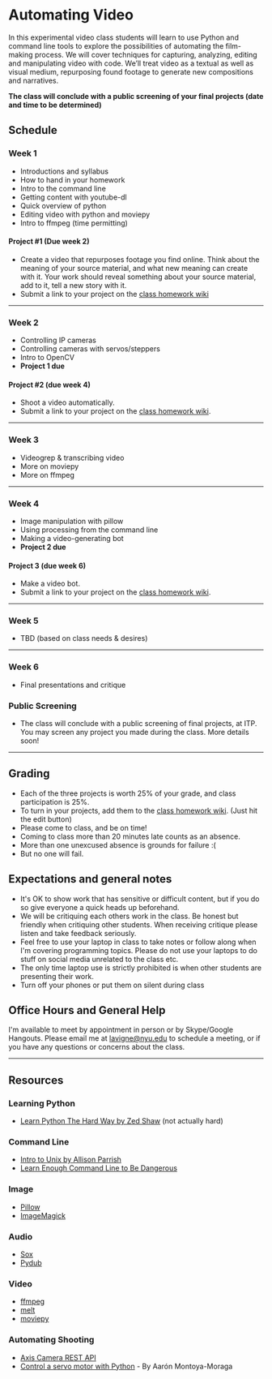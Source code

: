 # Automating Video

In this experimental video class students will learn to use Python and command line tools to explore the possibilities of automating the film-making process. We will cover techniques for capturing, analyzing, editing and manipulating video with code. We’ll treat video as a textual as well as visual medium, repurposing found footage to generate new compositions and narratives.

**The class will conclude with a public screening of your final projects (date and time to be determined)**

## Schedule

### Week 1
- Introductions and syllabus
- How to hand in your homework
- Intro to the command line
- Getting content with youtube-dl
- Quick overview of python
- Editing video with python and moviepy
- Intro to ffmpeg (time permitting)

#### Project #1 (Due week 2)
- Create a video that repurposes footage you find online. Think about the meaning of your source material, and what new meaning can create with it. Your work should reveal something about your source material, add to it, tell a new story with it.
- Submit a link to your project on the [class homework wiki](https://github.com/antiboredom/automating-video-itp/wiki)

*** 

### Week 2
- Controlling IP cameras
- Controlling cameras with servos/steppers
- Intro to OpenCV
- **Project 1 due**

#### Project #2 (due week 4)
- Shoot a video automatically.
- Submit a link to your project on the [class homework wiki](https://github.com/antiboredom/automating-video-itp/wiki).

***

### Week 3
- Videogrep & transcribing video
- More on moviepy
- More on ffmpeg

***

### Week 4

- Image manipulation with pillow
- Using processing from the command line
- Making a video-generating bot
- **Project 2 due**

#### Project 3 (due week 6)
- Make a video bot.
- Submit a link to your project on the [class homework wiki](https://github.com/antiboredom/automating-video-itp/wiki).

***

### Week 5
- TBD (based on class needs & desires)

***

### Week 6
- Final presentations and critique

### Public Screening
- The class will conclude with a public screening of final projects, at ITP. You may screen any project you made during the class. More details soon!

***

## Grading
* Each of the three projects is worth 25% of your grade, and class participation is 25%.
* To turn in your projects, add them to the [class homework wiki](https://github.com/antiboredom/automating-video-itp/wiki). (Just hit the edit button)
* Please come to class, and be on time!
* Coming to class more than 20 minutes late counts as an absence.
* More than one unexcused absence is grounds for failure :(
* But no one will fail.

## Expectations and general notes
* It's OK to show work that has sensitive or difficult content, but if you do so give everyone a quick heads up beforehand.
* We will be critiquing each others work in the class. Be honest but friendly when critiquing other students. When receiving critique please listen and take feedback seriously.
* Feel free to use your laptop in class to take notes or follow along when I'm covering programming topics. Please do not use your laptops to do stuff on social media unrelated to the class etc.
* The only time laptop use is strictly prohibited is when other students are presenting their work.
* Turn off your phones or put them on silent during class

## Office Hours and General Help

I'm available to meet by appointment in person or by Skype/Google Hangouts. Please email me at lavigne@nyu.edu to schedule a meeting, or if you have any questions or concerns about the class.

***

## Resources

### Learning Python
* [Learn Python The Hard Way by Zed Shaw](https://learnpythonthehardway.org/book/) (not actually hard)

### Command Line
* [Intro to Unix by Allison Parrish](http://www.decontextualize.com/teaching/rwet/introduction-and-unix-tutorial/)
* [Learn Enough Command Line to Be Dangerous](https://www.learnenough.com/command-line-tutorial)


### Image
* [Pillow](https://pillow.readthedocs.io/en/4.0.x/)
* [ImageMagick](https://www.imagemagick.org/script/index.php)

### Audio
* [Sox](http://sox.sourceforge.net/)
* [Pydub](http://pydub.com/)

### Video
* [ffmpeg](https://ffmpeg.org/)
* [melt](https://www.mltframework.org/)
* [moviepy](http://zulko.github.io/moviepy/)

### Automating Shooting
* [Axis Camera REST API](https://www.axis.com/files/manuals/vapix_ptz_52933_en_1307.pdf)
* [Control a servo motor with Python](https://github.com/montoyamoraga/servo_camera) - By Aarón Montoya-Moraga

